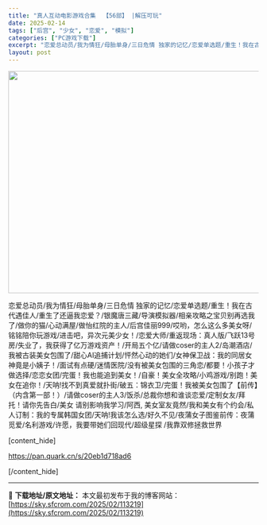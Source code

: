 ```yaml
---
title: "真人互动电影游戏合集  【56部】 |解压可玩"
date: 2025-02-14
tags: ["后宫", "少女", "恋爱", "模拟"]
categories: ["PC游戏下载"]
excerpt: "恋爱总动员/我为情狂/母胎单身/三日危情 独家的记忆/恋爱单选题/重生！我在古代遇佳人/重生了还逼我恋爱？/银魔唐三藏/导演模拟器/相亲攻略之宝贝别再选我了/做你的猫/心动满屋/做怡红院的主人/后宫佳丽999/哎哟，怎么这么多美女呀/铭铭陪你玩游戏/进击吧，异次元美少女！/恋爱大师/重返现场：真人版&hellip;"
layout: post
---
```


<img class="aligncenter size-full wp-image-113220" src="https://sky.sfcrom.com/wp-content/uploads/2025/02/2025021415020353.webp" alt="" width="800" height="447" />

恋爱总动员/我为情狂/母胎单身/三日危情 独家的记忆/恋爱单选题/重生！我在古代遇佳人/重生了还逼我恋爱？/银魔唐三藏/导演模拟器/相亲攻略之宝贝别再选我了/做你的猫/心动满屋/做怡红院的主人/后宫佳丽999/哎哟，怎么这么多美女呀/铭铭陪你玩游戏/进击吧，异次元美少女！/恋爱大师/重返现场：真人版/飞跃13号房/失业了，我获得了亿万游戏资产！/开局五个亿/请做coser的主人2/岛潮酒店/我被古装美女包围了/甜心AI追捕计划/怦然心动的她们/女神保卫战：我的同居女神竟是小姨子！/面试有点硬/迷情医院/没有被美女包围的三角恋/都要！小孩子才做选择/恋恋女团/完蛋！我也能追到美女！/自豪！美女全攻略/小鸡游戏/别跑！美女在追你！/天呐!找不到真爱就扑街/破五：锦衣卫/完蛋！我被美女包围了【前传】（内含第一部！）/请做coser的主人3/饭杀/总裁你想和谁谈恋爱/定制女友/拜托！请你先告白/美女 请别影响我学习/阿西, 美女室友竟然/我和美女有个约会/私人订制：我的专属韩国女团/天呐!我该怎么选/好久不见/夜蒲女子图鉴前传：夜蒲觅爱/名利游戏/许愿，我要带她们回现代/超级星探 /我靠双修拯救世界

[content_hide]

https://pan.quark.cn/s/20eb1d718ad6

[/content_hide]

---
📖 **下载地址/原文地址：** 本文最初发布于我的博客网站：[https://sky.sfcrom.com/2025/02/113219](https://sky.sfcrom.com/2025/02/113219)

